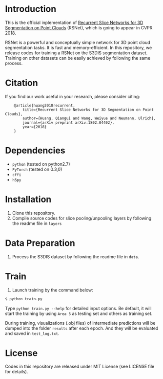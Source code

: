 # Introduction

This is the official inplementation of [Recurrent Slice Networks for 3D Segmentation on Point Clouds](https://arxiv.org/abs/1802.04402) (RSNet), which is going to appear in CVPR 2018.

RSNet is a powerful and conceptually simple  network for 3D point cloud segmentation tasks. It is fast and memory-efficient. In this repository, we release codes for training a RSNet on the S3DIS segmentation dataset. Training on other datasets can be easily achieved by following the same process.


# Citation
If you find our work useful in your research, please consider citing:

        @article{huang2018recurrent,
            title={Recurrent Slice Networks for 3D Segmentation on Point Clouds},
            author={Huang, Qiangui and Wang, Weiyue and Neumann, Ulrich},
            journal={arXiv preprint arXiv:1802.04402},
            year={2018}
        }

# Dependencies
- `python` (tested on python2.7)
- `PyTorch` (tested on 0.3,0)
- `cffi`
- `h5py`

# Installation
1. Clone this repository.
2. Compile source codes for slice pooling/unpooling layers by following the readme file in `layers`


# Data Preparation
1. Process the S3DIS dataset by following the readme file in `data`.

# Train
1. Launch training by the command below:
```bash
$ python train.py
```

Type `python train.py --help` for detailed input options. Be default, it will start the training by using `Area 5` as testing set and others as training set.

During training, visualizations (.obj files) of intermediate predictions will be dumped into the folder `results` after each epoch. And they will be evaluated and saved in `test_log.txt`.

# License
Codes in this repository are released under MIT License (see LICENSE file for details).




